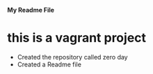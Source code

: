 **My Readme File**
# this is a vagrant project
* Created the repository called zero day
* Created a Readme file
